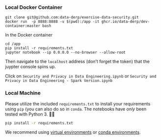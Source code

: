 
### Local Docker Container
```
git clone git@github.com:data-derp/exercise-data-security.git
docker run  -p 8888:8888 -v $(pwd):/app -it ghcr.io/data-derp/dev-container:master bash
```

In the Docker container
```
cd /app
pip install -r requirements.txt
jupyter notebook --ip 0.0.0.0 --no-browser --allow-root
```
Then navigate to the `localhost` address (don't forget the token) that the juypter console spins up.

Click on `Security and Privacy in Data Engineering.ipynb` or `Security and Privacy in Data Engineering - Spark Version.ipynb`


### Local Machine
Please utilize the included `requirements.txt` to install your requirements using `pip` (you can also do so in `conda`. The notebooks have *only* been tested with Python 3. 🙌🏻
```bash
pip install -r requirements.txt
```

We recommend using [virtual environments](https://packaging.python.org/guides/installing-using-pip-and-virtualenv/) or [conda environments](https://conda.io/docs/user-guide/tasks/manage-environments.html). 
